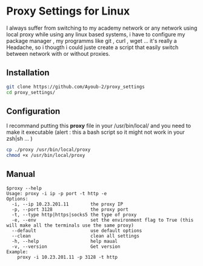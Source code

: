 # Proxy Settings for Linux 
I always suffer from switching to my academy network or any network using local proxy while using any linux based systems, i have to configure my package manager , my programms like git , curl , wget ...
it's really a Headache, so i thougth i could juste create a script that easily switch between network with or without proxies.
## Installation 
```bash 
git clone https://github.com/Ayoub-2/proxy_settings
cd proxy_settings/
```
## Configuration 
I recommand putting this **proxy** file in your /usr/bin/local/
and you need to make it executable (alert : this a bash script so it might not work in your zsh|sh ... )
```bash 
cp ./proxy /usr/bin/local/proxy
chmod +x /usr/bin/local/proxy
```
## Manual 
``` 
$proxy --help
Usage: proxy -i ip -p port -t http -e 
Options:
  -i, --ip 10.23.201.11        the proxy IP
  -p, --port 3128              the proxy port
  -t, --type http|https|socks5 the type of proxy
  -e, --env                    set the environment flag to True (this will make all the terminals use the same proxy)
  --default                    use default options
  --clean                      clean all settings
  -h, --help                   help maual
  -v, --version                Get version
Example: 
	proxy -i 10.23.201.11 -p 3128 -t http 
```
